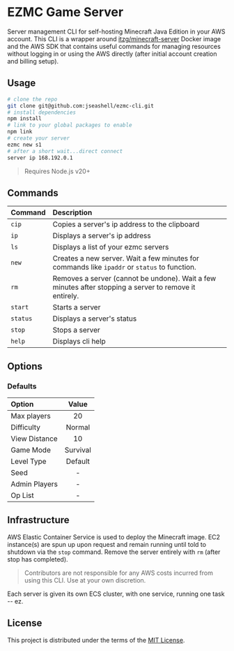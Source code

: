 # EZMC Game Server

Server management CLI for self-hosting Minecraft Java Edition in your AWS account. This CLI is a wrapper around [itzg/minecraft-server](https://github.com/itzg/docker-minecraft-server) Docker image and the AWS SDK that contains useful commands for managing resources without logging in or using the AWS directly (after initial account creation and billing setup).

## Usage

```sh
# clone the repo
git clone git@github.com:jseashell/ezmc-cli.git
# install dependencies
npm install
# link to your global packages to enable
npm link
# create your server
ezmc new s1
# after a short wait...direct connect
server ip 168.192.0.1
```

> Requires Node.js v20+

## Commands

| Command  | Description                                                                                            |
| :------- | :----------------------------------------------------------------------------------------------------- |
| `cip`    | Copies a server's ip address to the clipboard                                                          |
| `ip`     | Displays a server's ip address                                                                         |
| `ls`     | Displays a list of your ezmc servers                                                                   |
| `new`    | Creates a new server. Wait a few minutes for commands like `ipaddr` or `status` to function.           |
| `rm`     | Removes a server (cannot be undone). Wait a few minutes after stopping a server to remove it entirely. |
| `start`  | Starts a server                                                                                        |
| `status` | Displays a server's status                                                                             |
| `stop`   | Stops a server                                                                                         |
| `help`   | Displays cli help                                                                                      |

## Options

### Defaults

| Option        |  Value   |
| :------------ | :------: |
| Max players   |    20    |
| Difficulty    |  Normal  |
| View Distance |    10    |
| Game Mode     | Survival |
| Level Type    | Default  |
| Seed          |    -     |
| Admin Players |    -     |
| Op List       |    -     |

## Infrastructure

AWS Elastic Container Service is used to deploy the Minecraft image. EC2 instance(s) are spun up upon request and remain running until told to shutdown via the `stop` command. Remove the server entirely with `rm` (after stop has completed).

> Contributors are not responsible for any AWS costs incurred from using this CLI. Use at your own discretion.

Each server is given its own ECS cluster, with one service, running one task -- ez.

## License

This project is distributed under the terms of the [MIT License](./LICENSE).
